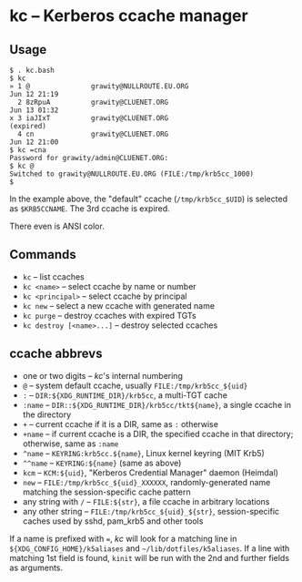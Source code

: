 # kc – Kerberos ccache manager

## Usage

    $ . kc.bash
    $ kc
    » 1 @               grawity@NULLROUTE.EU.ORG                        Jun 12 21:19
      2 8zRpuA          grawity@CLUENET.ORG                             Jun 13 01:32
    x 3 iaJIxT          grawity@CLUENET.ORG                             (expired)
      4 cn              grawity@CLUENET.ORG                             Jun 12 21:00
    $ kc =cna
    Password for grawity/admin@CLUENET.ORG:
    $ kc @
    Switched to grawity@NULLROUTE.EU.ORG (FILE:/tmp/krb5cc_1000)
    $

In the example above, the "default" ccache (`/tmp/krb5cc_$UID`) is selected as `$KRB5CCNAME`. The 3rd ccache is expired.

There even is ANSI color.

## Commands

  * `kc` – list ccaches
  * `kc <name>` – select ccache by name or number
  * `kc <principal>` – select ccache by principal
  * `kc new` – select a new ccache with generated name
  * `kc purge` – destroy ccaches with expired TGTs
  * `kc destroy [<name>...]` – destroy selected ccaches

## ccache abbrevs

  * one or two digits – *kc*'s internal numbering
  * `@` – system default ccache, usually `FILE:/tmp/krb5cc_${uid}`
  * `:` – `DIR:${XDG_RUNTIME_DIR}/krb5cc`, a multi-TGT cache
  * `:name` – `DIR::${XDG_RUNTIME_DIR}/krb5cc/tkt${name}`, a single ccache in the directory
  * `+` – current ccache if it is a DIR, same as `:` otherwise
  * `+name` – if current ccache is a DIR, the specified ccache in that directory; otherwise, same as `:name`
  * `^name` – `KEYRING:krb5cc.${name}`, Linux kernel keyring (MIT Krb5)
  * `^^name` – `KEYRING:${name}` (same as above)
  * `kcm` – `KCM:${uid}`, "Kerberos Credential Manager" daemon (Heimdal)
  * `new` – `FILE:/tmp/krb5cc_${uid}_XXXXXX`, randomly-generated name matching the session-specific cache pattern
  * any string with `/` – `FILE:${str}`, a file ccache in arbitrary locations
  * any other string – `FILE:/tmp/krb5cc_${uid}_${str}`, session-specific caches used by sshd, pam_krb5 and other tools

If a name is prefixed with `=`, *kc* will look for a matching line in `${XDG_CONFIG_HOME}/k5aliases` and `~/lib/dotfiles/k5aliases`. If a line with matching 1st field is found, `kinit` will be run with the 2nd and further fields as arguments.
